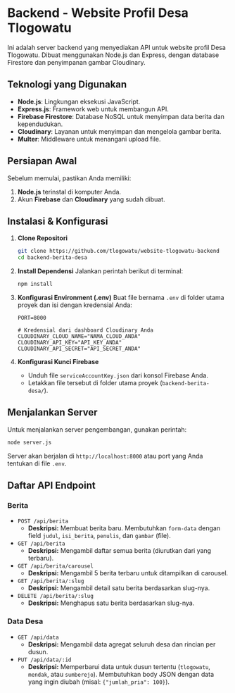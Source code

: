 # Backend - Website Profil Desa Tlogowatu

Ini adalah server backend yang menyediakan API untuk website profil Desa Tlogowatu. Dibuat menggunakan Node.js dan Express, dengan database Firestore dan penyimpanan gambar Cloudinary.

## Teknologi yang Digunakan

* **Node.js**: Lingkungan eksekusi JavaScript.
* **Express.js**: Framework web untuk membangun API.
* **Firebase Firestore**: Database NoSQL untuk menyimpan data berita dan kependudukan.
* **Cloudinary**: Layanan untuk menyimpan dan mengelola gambar berita.
* **Multer**: Middleware untuk menangani upload file.

## Persiapan Awal

Sebelum memulai, pastikan Anda memiliki:

1.  **Node.js** terinstal di komputer Anda.
2.  Akun **Firebase** dan **Cloudinary** yang sudah dibuat.

## Instalasi & Konfigurasi

1.  **Clone Repositori**
    ```bash
    git clone https://github.com/tlogowatu/website-tlogowatu-backend
    cd backend-berita-desa
    ```

2.  **Install Dependensi**
    Jalankan perintah berikut di terminal:
    ```bash
    npm install
    ```

3.  **Konfigurasi Environment (.env)**
    Buat file bernama `.env` di folder utama proyek dan isi dengan kredensial Anda:
    ```
    PORT=8000

    # Kredensial dari dashboard Cloudinary Anda
    CLOUDINARY_CLOUD_NAME="NAMA_CLOUD_ANDA"
    CLOUDINARY_API_KEY="API_KEY_ANDA"
    CLOUDINARY_API_SECRET="API_SECRET_ANDA"
    ```

4.  **Konfigurasi Kunci Firebase**
    * Unduh file `serviceAccountKey.json` dari konsol Firebase Anda.
    * Letakkan file tersebut di folder utama proyek (`backend-berita-desa/`).

## Menjalankan Server

Untuk menjalankan server pengembangan, gunakan perintah:
```bash
node server.js
```
Server akan berjalan di `http://localhost:8000` atau port yang Anda tentukan di file `.env`.

## Daftar API Endpoint

### Berita
-   `POST /api/berita`
    -   **Deskripsi:** Membuat berita baru. Membutuhkan `form-data` dengan field `judul`, `isi_berita`, `penulis`, dan `gambar` (file).
-   `GET /api/berita`
    -   **Deskripsi:** Mengambil daftar semua berita (diurutkan dari yang terbaru).
-   `GET /api/berita/carousel`
    -   **Deskripsi:** Mengambil 5 berita terbaru untuk ditampilkan di carousel.
-   `GET /api/berita/:slug`
    -   **Deskripsi:** Mengambil detail satu berita berdasarkan slug-nya.
-   `DELETE /api/berita/:slug`
    -   **Deskripsi:** Menghapus satu berita berdasarkan slug-nya.

### Data Desa
-   `GET /api/data`
    -   **Deskripsi:** Mengambil data agregat seluruh desa dan rincian per dusun.
-   `PUT /api/data/:id`
    -   **Deskripsi:** Memperbarui data untuk dusun tertentu (`tlogowatu`, `mendak`, atau `sumberejo`). Membutuhkan body JSON dengan data yang ingin diubah (misal: `{"jumlah_pria": 100}`).
